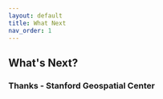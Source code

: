 ```yaml
---
layout: default
title: What Next
nav_order: 1
---
```


## What's Next?
### Thanks - Stanford Geospatial Center
